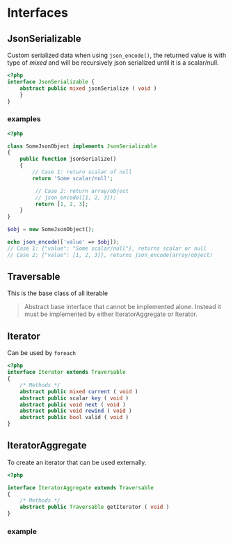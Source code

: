 # Interfaces

## JsonSerializable 

Custom serialized data when using `json_encode()`,
the returned value is with type of *mixed* and
will be recursively json serialized until it is a scalar/null.

```php
<?php
interface JsonSerializable {
    abstract public mixed jsonSerialize ( void )
    }
}
```

### examples

```php
<?php

class SomeJsonObject implements JsonSerializable
{
    public function jsonSerialize()
    {
        // Case 1: return scalar of null
        return 'Some scalar/null';

         // Case 2: return array/object
         // json_encode([1, 2, 3]);
         return [1, 2, 3];
    }
}

$obj = new SomeJsonObject();

echo json_encode(['value' => $obj]);
// Case 1: {"value": "Some scalar/null"}, returns scalar or null
// Case 2: {"value": [1, 2, 3]}, returns json_encode(array/object)
```

## Traversable

This is the base class of all iterable

> Abstract base interface that cannot be implemented alone. Instead it must be implemented by either IteratorAggregate or Iterator.

## Iterator

Can be used by `foreach`

```php
<?php
interface Iterator extends Traversable
{
    /* Methods */
    abstract public mixed current ( void )
    abstract public scalar key ( void )
    abstract public void next ( void )
    abstract public void rewind ( void )
    abstract public bool valid ( void )
}
```

## IteratorAggregate

To create an iterator that can be used externally.

```php
<?php

interface IteratorAggregate extends Traversable
{
    /* Methods */
    abstract public Traversable getIterator ( void )
}
```

### example

```php

```